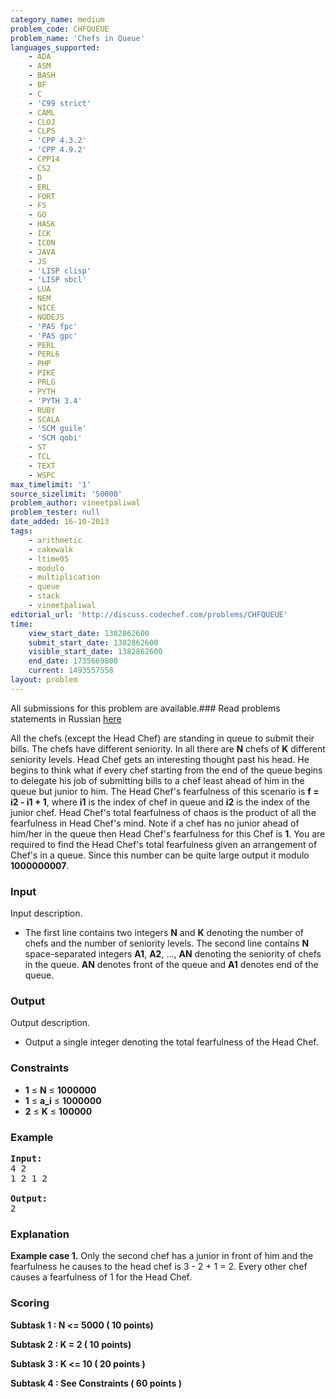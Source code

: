 ```yaml
---
category_name: medium
problem_code: CHFQUEUE
problem_name: 'Chefs in Queue'
languages_supported:
    - ADA
    - ASM
    - BASH
    - BF
    - C
    - 'C99 strict'
    - CAML
    - CLOJ
    - CLPS
    - 'CPP 4.3.2'
    - 'CPP 4.9.2'
    - CPP14
    - CS2
    - D
    - ERL
    - FORT
    - FS
    - GO
    - HASK
    - ICK
    - ICON
    - JAVA
    - JS
    - 'LISP clisp'
    - 'LISP sbcl'
    - LUA
    - NEM
    - NICE
    - NODEJS
    - 'PAS fpc'
    - 'PAS gpc'
    - PERL
    - PERL6
    - PHP
    - PIKE
    - PRLG
    - PYTH
    - 'PYTH 3.4'
    - RUBY
    - SCALA
    - 'SCM guile'
    - 'SCM qobi'
    - ST
    - TCL
    - TEXT
    - WSPC
max_timelimit: '1'
source_sizelimit: '50000'
problem_author: vineetpaliwal
problem_tester: null
date_added: 16-10-2013
tags:
    - arithmetic
    - cakewalk
    - ltime05
    - modulo
    - multiplication
    - queue
    - stack
    - vineetpaliwal
editorial_url: 'http://discuss.codechef.com/problems/CHFQUEUE'
time:
    view_start_date: 1382862600
    submit_start_date: 1382862600
    visible_start_date: 1382862600
    end_date: 1735669800
    current: 1493557558
layout: problem
---
```

All submissions for this problem are available.###  Read problems statements in Russian [here](http://www.codechef.com/download/translated/LTIME05/russian/CHFQUEUE.pdf)

All the chefs (except the Head Chef) are standing in queue to submit their bills. The chefs have different seniority. In all there are **N** chefs of **K** different seniority levels. Head Chef gets an interesting thought past his head. He begins to think what if every chef starting from the end of the queue begins to delegate his job of submitting bills to a chef least ahead of him in the queue but junior to him. The Head Chef's fearfulness of this scenario is **f = i2 - i1 + 1**, where **i1** is the index of chef in queue and **i2** is the index of the junior chef. Head Chef's total fearfulness of chaos is the product of all the fearfulness in Head Chef's mind. Note if a chef has no junior ahead of him/her in the queue then Head Chef's fearfulness for this Chef is **1**. You are required to find the Head Chef's total fearfulness given an arrangement of Chef's in a queue. Since this number can be quite large output it modulo **1000000007**.

### Input

Input description.

- The first line contains two integers **N** and  **K**  denoting the number of chefs and the number of seniority levels. The second line contains **N** space-separated integers **A1**, **A2**, ..., **AN** denoting the seniority of chefs in the queue. **AN** denotes front of the queue and **A1** denotes end of the queue.

### Output

Output description.

- Output a single integer denoting the total fearfulness of the Head Chef.

### Constraints

- **1** ≤ **N** ≤ **1000000**
- **1** ≤ **a\_i** ≤ **1000000**
- **2** ≤ **K** ≤ **100000**

### Example

<pre><b>Input:</b>
4 2
1 2 1 2

<b>Output:</b>
2
</pre>
### Explanation

**Example case 1.** Only the second chef has a junior in front of him and the fearfulness he causes to the head chef is 3 - 2 + 1 = 2. Every other chef causes a fearfulness of 1 for the Head Chef.

### Scoring

**Subtask 1 : N &lt;= 5000 ( 10 points)** 

 **Subtask 2 : K = 2 ( 10 points)**  

 **Subtask 3 : K &lt;= 10 ( 20 points )**  

 **Subtask 4 : See Constraints ( 60 points )**
